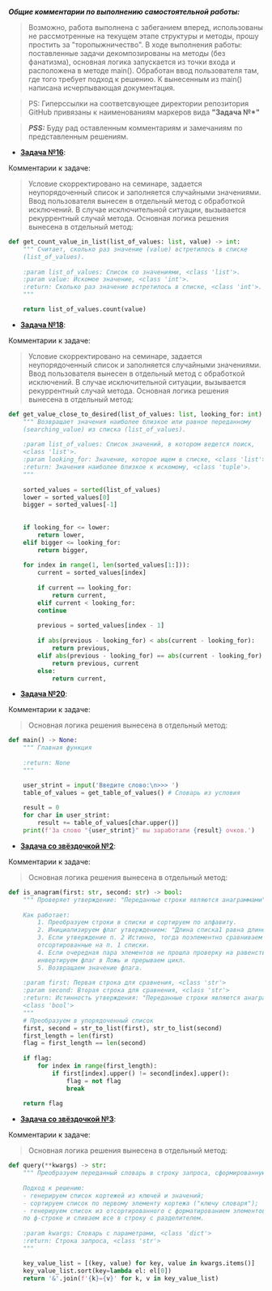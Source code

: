 ***Общие комментарии по выполнению самостоятельной работы:***
> Возможно, работа выполнена с забеганием вперед, использованы не рассмотренные на текущем этапе структуры и методы, прошу простить за "торопыжничество". В ходе выполнения работы: поставленные задачи декомпозированы на методы (без фанатизма), основная логика запускается из точки входа и расположена в методе main(). Обработан ввод пользователя там, где того требует подход к решению. К вынесенным из main() написана исчерпывающая документация.

> PS: Гиперссылки на соответсвующее директории репозитория GitHub привязаны к наименованиям маркеров вида **"Задача №*"**

> ***PSS:*** Буду рад оставленным комментариям и замечаниям по представленным решениям.

- [**Задача №16**](https://github.com/AllIWantIsNotAvailable/GeekBrains_IntroductionToPython/blob/main/seminars/Sem03_ListsAndDicts/HomeWork/Task16.py):

Комментарии к задаче:
> Условие скорректировано на семинаре, задается неупорядоченный список и заполняется случайными значениями.
> Ввод пользователя вынесен в отдельный метод с обработкой исключений. В случае исключительной ситуации, вызывается рекуррентный случай метода. 
> Основная логика решения вынесена в отдельный метод:

```Python
def get_count_value_in_list(list_of_values: list, value) -> int:
	""" Считает, сколько раз значение (value) встретилось в списке
	(list_of_values).
	
	:param list_of_values: Список со значениями, <class 'list'>.
	:param value: Искомое значение, <class 'int'>.
	:return: Сколько раз значение встретилось в списке, <class 'int'>.	
	"""

	return list_of_values.count(value)
```


- [**Задача №18**](https://github.com/AllIWantIsNotAvailable/GeekBrains_IntroductionToPython/blob/main/seminars/Sem03_ListsAndDicts/HomeWork/Task18.py):

Комментарии к задаче:
> Условие скорректировано на семинаре, задается неупорядоченный список и заполняется случайными значениями.
> Ввод пользователя вынесен в отдельный метод с обработкой исключений. В случае исключительной ситуации, вызывается рекуррентный случай метода. 
> Основная логика решения вынесена в отдельный метод:

```Python
def get_value_close_to_desired(list_of_values: list, looking_for: int) -> tuple:
	""" Возвращает значения наиболее близкое или равное переданному
	(searching_value) из списка (list_of_values).
	
	:param list_of_values: Список значений, в котором ведется поиск,
	<class 'list'>.
	:param looking_for: Значение, которое ищем в списке, <class 'list'>.
	:return: Значения наиболее близкое к искомому, <class 'tuple'>.
	"""
	
	sorted_values = sorted(list_of_values)
	lower = sorted_values[0]
	bigger = sorted_values[-1]
	
	
	if looking_for <= lower:
		return lower,
	elif bigger <= looking_for:
		return bigger,
	
	for index in range(1, len(sorted_values[1:])):
		current = sorted_values[index]
	
		if current == looking_for:
			return current,
		elif current < looking_for:
		continue
	
		previous = sorted_values[index - 1]
	
		if abs(previous - looking_for) < abs(current - looking_for):
			return previous,
		elif abs(previous - looking_for) == abs(current - looking_for):
			return previous, current
		else:
			return current,
```

- [**Задача №20**](https://github.com/AllIWantIsNotAvailable/GeekBrains_IntroductionToPython/blob/main/seminars/Sem03_ListsAndDicts/HomeWork/Task20.py):

Комментарии к задаче:
> Основная логика решения вынесена в отдельный метод:

```Python
def main() -> None:
	""" Главная функция
	
	:return: None
	"""

	user_strint = input('Введите слово:\n>>> ')
	table_of_values = get_table_of_values() # Словарь из условия
	
	result = 0
	for char in user_strint:
		result += table_of_values[char.upper()]
	print(f'За слово "{user_strint}" вы заработали {result} очков.')
```

- [**Задача со звёздочкой №2**](https://github.com/AllIWantIsNotAvailable/GeekBrains_IntroductionToPython/blob/main/seminars/Sem03_ListsAndDicts/HomeWork/TaskStar02.py):

Комментарии к задаче:
> Основная логика решения вынесена в отдельный метод:

```Python
def is_anagram(first: str, second: str) -> bool:
	""" Проверяет утверждение: "Переданные строки являются анаграммами".
	
	Как работает:
		1. Преобразуем строки в списки и сортируем по алфавиту.
		2. Инициализируем флаг утверждением: "Длина списка1 равна длине списка2".
		3. Если утверждение п. 2 Истинно, тогда поэлементно сравниваем 
		отсортированные на п. 1 списки.
		4. Если очередная пара элементов не прошла проверку на равенство,
		инвертируем флаг в Ложь и прерываем цикл.
		5. Возвращаем значение флага.
	
	:param first: Первая строка для сравнения, <class 'str'>
	:param second: Вторая строка для сравнения, <class 'str'>
	:return: Истинность утверждения: "Переданные строки являются анаграммами";
	<class 'bool'>
	"""
	# Преобразуем в упорядоченный список
	first, second = str_to_list(first), str_to_list(second)
	first_length = len(first)
	flag = first_length == len(second)
	
	if flag:
		for index in range(first_length):
			if first[index].upper() != second[index].upper():
				flag = not flag
				break
	
	return flag
```

- [**Задача со звёздочкой №3**](https://github.com/AllIWantIsNotAvailable/GeekBrains_IntroductionToPython/blob/main/seminars/Sem03_ListsAndDicts/HomeWork/TaskStar03.py):

Комментарии к задаче:
> Основная логика решения вынесена в отдельный метод:

```Python
def query(**kwargs) -> str:
	""" Преобразуем переданный словарь в строку запроса, сформированную из отсортированных в лексикографическом порядке параметров.
	
	Подход к решению:
	- генерируем список кортежей из ключей и значений;
	- сортируем список по первому элементу кортежа ("ключу словаря");
	- генерируем список из отсортированного с форматированием элементов
	по ф-строке и сливаем все в строку с разделителем.
	
	:param kwargs: Словарь с параметрами, <class 'dict'>
	:return: Строка запроса, <class 'str'>
	"""

	key_value_list = [(key, value) for key, value in kwargs.items()]
	key_value_list.sort(key=lambda el: el[0])
	return '&'.join(f'{k}={v}' for k, v in key_value_list)
```
